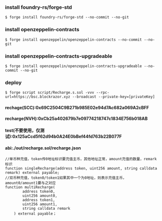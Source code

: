 ### install foundry-rs/forge-std
```shell
$ forge install foundry-rs/forge-std --no-commit --no-git
```
### install openzeppelin-contracts
```shell
$ forge install openzeppelin/openzeppelin-contracts --no-commit --no-git
```

### install openzeppelin-contracts-upgradeable
```shell
$ forge install openzeppelin/openzeppelin-contracts-upgradeable --no-commit --no-git
```

### deploy
```shell
$ forge script script/Recharge.s.sol -vvv --rpc-url=https://bsc.blockrazor.xyz --broadcast --private-key=[privateKey]
```

#### rechage(SCC):0x69C2504C9B271b985E02e94d7Ac682a069A2cBFF
#### recharge(NVH):0xCb25a402679b7e09774218747c1834E756b018AB

#### test(不要使用，仅测试):0x125aCcd5f62d94b0A24E0bBef44fd763b22B077F

#### abi:./out/recharge.sol/recharge.json

```solidity
//单币种充值，token传0地址标识要充值主币，其他地址正常，amount充值的数量，remark标识
function singleRecharge(address token, uint256 amount, string calldata remark) external payable;
//双币种充值，token0/token1如果其中一个为0地址，则表示充值主币，amount0/amount1要与之对应
function multiRecharge(
        address token0,
        uint256 amount0,
        address token1,
        uint256 amount1,
        string calldata remark
    ) external payable；
```
